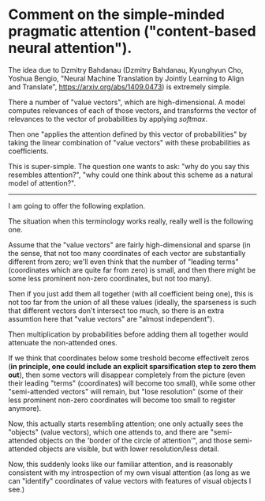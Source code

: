 # Comment on the simple-minded pragmatic attention ("content-based neural attention").

The idea due to Dzmitry Bahdanau (Dzmitry Bahdanau, Kyunghyun Cho, Yoshua Bengio, "Neural Machine Translation by Jointly Learning to Align and Translate", https://arxiv.org/abs/1409.0473) is extremely simple. 

There a number of "value vectors",
which are high-dimensional. A model computes relevances of each of those vectors,
and transforms the vector of relevances to the vector of probabilities by applying _softmax_.

Then one "applies the attention defined by this vector of probabilities" by taking
the linear combination of "value vectors" with these probabilities as coefficients.

This is super-simple. The question one wants to ask: "why do you say this resembles attention?",
"why could one think about this scheme as a natural model of attention?".

---

I am going to offer the following explation.

The situation when this terminology works really, really well is the following one.

Assume that the "value vectors" are fairly high-dimensional and sparse (in the sense,
that not too many coordinates of each vector are substantially different from zero;
we'll even think that the number of "leading terms" (coordinates which are quite far from zero)
is small, and then there might be some less prominent non-zero coordinates, but not too many).

Then if you just add them all together (with all coefficient being one), this is not too
far from the union of all these values (ideally, the sparseness is such that different vectors
don't intersect too much, so there is an extra assumtion here that "value vectors" are
"almost independent").

Then multiplication by probabilities before adding them all together would attenuate the
non-attended ones.

If we think that coordinates below some treshold become effectivelt zeros (**in principle,
one could include an explicit sparsification step to zero them out**), then some vectors
will disappear completely from the picture (even their leading "terms" (coordinates) will become
too small), while some other "semi-attended vectors" will remain, but "lose resolution"
(some of their less prominent non-zero coordinates will become too small to register anymore).

Now, this actually starts resembling attention; one only actually sees the "objects" (value vectors),
which one attends to, and there are "semi-attended objects on the 'border of the circle of attention'",
and those semi-attended objects are visible, but with lower resolution/less detail.

Now, this suddenly looks like our familiar attention, and is reasonably consistent with my
introspection of my own visual attention (as long as we can "identify" coordinates of
value vectors with features of visual objects I see.)

